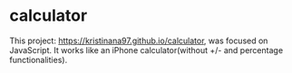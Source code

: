 # calculator
This project: https://kristinana97.github.io/calculator, was focused on JavaScript. It works like an iPhone calculator(without +/- and percentage functionalities).

